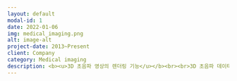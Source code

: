```yaml
---
layout: default
modal-id: 1
date: 2022-01-06
img: medical_imaging.png
alt: image-alt
project-date: 2013~Present
client: Company
category: Medical imaging
description: <b><u>3D 초음파 영상의 렌더링 기능</u></b><br><br>3D 초음파 데이터를 활용한 볼륨 렌더링 기술을 개발하고 있습니다. Fetoscopic Rendering, Endoscopic Rendering 등 태아와 각종 장기들이 사실적으로 표현되기 위한 렌더링 방법들을 개발합니다.<br><br><b><u>초음파 영상의 어플리케이션 개발</u></b><br><br>3D 초음파 영상의 진단기능</u></b><br><br>3D 초음파 데이터에서 선택된 객체의 3D Segmentation을 통해서, 크기와 부피를 측정하여 진단에 필요한 요소들을 출력하고 이를 가시화하는 기능들을 개발하고 있습니다.
---
```


